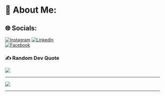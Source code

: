  # 💫 About Me:
 
## 🌐 Socials:
[![Instagram](https://img.shields.io/badge/Instagram-%23E4405F.svg?logo=Instagram&logoColor=white)](https://instagram.com/https://www.instagram.com/aeannta__) [![LinkedIn](https://img.shields.io/badge/LinkedIn-%230077B5.svg?logo=linkedin&logoColor=white)](https://linkedin.com/in/https://www.linkedin.com/in/adryan-eka-nanta-79a58230a/)  
[![Facebook](https://img.shields.io/badge/Facebook-%231877F2.svg?logo=Facebook&logoColor=white)](https://facebook.com/https://www.facebook.com/adryan.en.461) 


### ✍️ Random Dev Quote
![](https://quotes-github-readme.vercel.app/api?type=horizontal&theme=tokyonight)

---
[![](https://visitcount.itsvg.in/api?id=githyan&icon=0&color=0)](https://visitcount.itsvg.in)

<!-- Proudly created with GPRM ( https://gprm.itsvg.in ) -->

---
